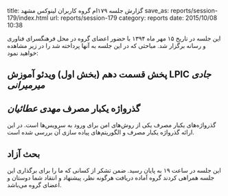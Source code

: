 title: گزارش جلسه ۱۷۹ام گروه کاربران لینوکس مشهد
save_as: reports/session-179/index.html
url: reports/session-179
category: reports
date: 2015/10/08 10:38

این جلسه در تاریخ ۱۵ مهر ماه ۱۳۹۴ با حضور اعضای گروه در محل فرهنگسرای فناوری و رسانه برگزار شد. مباحثی که در این جلسه به آنها پرداخته شد را در زیر مشاهده خواهید نمود:

<!--more-->

## پخش قسمت دهم (بخش اول) ویدئو آموزش LPIC *جادی میرمیرانی*
## گذرواژه یکبار مصرف *مهدی عطائیان*
گذرواژه‌های یکبار مصرف یکی از روش‌های امن برای ورود به سرویس‌ها است. در این ارائه گذرواژه یکبار مصرف و الگوریتم‌های پیاده سازی آن بررسی شده است.

## بحث آزاد

این جلسه در ساعت ۱۹ به پایان رسید. ضمن تشکر از کسانی که ما را برای برگذاری این جلسه همراهی کردند گروه آماده دریافت هرگونه نظر، پیشنهاد و انتقاد شما دوستان و اعضای گروه می‌باشد.
